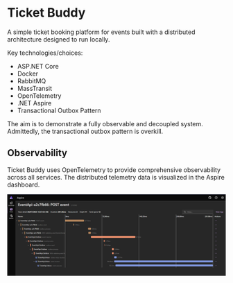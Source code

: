# Ticket Buddy
A simple ticket booking platform for events built with a distributed architecture designed to run locally.

Key technologies/choices:
- ASP.NET Core
- Docker
- RabbitMQ
- MassTransit
- OpenTelemetry
- .NET Aspire
- Transactional Outbox Pattern

The aim is to demonstrate a fully observable and decoupled system.
Admittedly, the transactional outbox pattern is overkill.

## Observability

Ticket Buddy uses OpenTelemetry to provide comprehensive observability across all services. 
The distributed telemetry data is visualized in the Aspire dashboard.

![Observability Architecture](./Observability.png)
